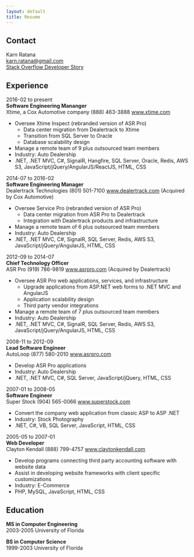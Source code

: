 ```yaml
---
layout: default
title: Resume
---
```


## Contact
Karn Ratana  
karn.ratana@gmail.com  
[Stack Overflow Developer Story](https://stackoverflow.com/story/karn.ratana)  

## Experience
2016-02 to present  
**Software Engineering Mananger**  
Xtime, a Cox Automotive company (888) 463-3888 www.xtime.com  
* Oversee Xtime Inspect (rebranded version of ASR Pro)
    * Data center migration from Dealertrack to Xtime
    * Transition from SQL Server to Oracle
    * Database scalability design
* Manage a remote team of 9 plus outsourced team members
* Industry: Auto Dealership
* .NET, .NET MVC, C#, SignalR, Hangfire, SQL Server, Oracle, Redis, AWS S3, JavaScript/jQuery/AngularJS/ReactJS, HTML, CSS

2014-07 to 2016-02  
**Software Engineering Manager**  
Dealertrack Technologies (801) 501-7100 www.dealertrack.com (Acquired by Cox Automotive)
* Oversee Service Pro (rebranded version of ASR Pro)
    * Data center migration from ASR Pro to Dealertrack
    * Integration with Dealertrack products and infrastructure
* Manage a remote team of 6 plus outsourced team members
* Industry: Auto Dealership
* .NET, .NET MVC, C#, SignalR, SQL Server, Redis, AWS S3, JavaScript/jQuery/AngularJS, HTML, CSS

2012-09 to 2014-07  
**Chief Technology Officer**  
ASR Pro (919) 786-9819 www.asrpro.com (Acquired by Dealertrack)
* Oversee ASR Pro web applications, services, and infrastructure
    * Upgrade applications from ASP.NET web forms to .NET MVC and AngularJS
    * Application scalability design
    * Third party vendor integrations
* Manage a remote team of 7 plus outsourced team members
* Industry: Auto Dealership
* .NET, .NET MVC, C#, SignalR, SQL Server, Redis, AWS S3, JavaScript/jQuery/AngularJS, HTML, CSS

2008-11 to 2012-09  
**Lead Software Engineer**  
AutoLoop (877) 580-2010 www.asrpro.com  
* Develop ASR Pro applications
* Industry: Auto Dealership
* .NET, .NET MVC, C#, SQL Server, JavaScript/jQuery, HTML, CSS

2007-01 to 2008-05  
**Software Engineer**  
Super Stock (904) 565-0066 www.superstock.com  
* Convert the company web application from classic ASP to ASP .NET
* Industry: Stock Photography
* .NET, C#, VB, SQL Server, JavaScript, HTML, CSS

2005-05 to 2007-01  
**Web Developer**  
Clayton Kendall (888) 799-4757 www.claytonkendall.com  
* Develop programs connecting third party accounting software with website data
* Assist in developing website frameworks with client specific customizations
* Industry: E-Commerce
* PHP, MySQL, JavaScript, HTML, CSS

## Education
**MS in Computer Engineering**  
2003-2005 University of Florida 

**BS in Computer Science**  
1999-2003 University of Florida 


